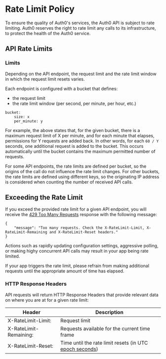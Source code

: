 # Rate Limit Policy

To ensure the quality of Auth0's services, the Auth0 API is subject to rate limiting. Auth0 reserves the right to rate limit any calls to its infrastructure, to protect the health of the Auth0 service.

## API Rate Limits

### Limits

Depending on the API endpoint, the request limit and the rate limit window in which the request limit resets varies.

Each endpoint is configured with a bucket that defines:

-	the request limit
-	the rate limit window (per second, per minute, per hour, etc.)

```
bucket:
    size: x
    per_minute: y
```

For example, the above states that, for the given bucket, there is a maximum request limit of X per minute, and for each minute that elapses, permissions for Y requests are added back. In other words, for each `60 / Y` seconds, one additional request is added to the bucket. This occurs automatically until the bucket contains the maximum permitted number of requests.

For some API endpoints, the rate limits are defined per bucket, so the origins of the call do not influence the rate limit changes. For other buckets, the rate limits are defined using different keys, so the originating IP address is considered when counting the number of received API calls.

## Exceeding the Rate Limit

If you exceed the provided rate limit for a given API endpoint, you will receive the [429 Too Many Requests](http://tools.ietf.org/html/rfc6585#section-4) response with the following message:

```text
{
    "message": "Too many requests. Check the X-RateLimit-Limit, X-RateLimit-Remaining and X-RateLimit-Reset headers."
}
```

Actions such as rapidly updating configuration settings, aggressive polling, or making highy concurrent API calls may result in your app being rate limited.

If your app triggers the rate limit, please refrain from making additional requests until the appropriate amount of time has elapsed.

### HTTP Response Headers


API requests will return HTTP Response Headers that provide relevant data on where you are at for a given rate limit:

| Header                 | Description                                   |
|------------------------|-----------------------------------------------|
| X-RateLimit-Limit:     | Request limit                                 |
| X-RateLimit-Remaining: | Requests available for the current time frame |
| X-RateLimit-Reset:     | Time until the rate limit resets (in UTC [epoch seconds](https://en.wikipedia.org/wiki/Unix_time))              |
